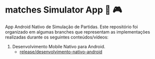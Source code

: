 # matches Simulator App 📱 🎮

App Android Nativo de Simulação de Partidas. Este repositório foi organizado em algumas branches que representam as 
implementações realizadas durante os seguintes conteúdos/vídeos:

1. Desenvolvimento Mobile Nativo para Android.
   - [release/desenvolvimento-nativo-android](https://github.com/Jun27-max/matches.simulator.app/tree/desenvolvimento-nativo-android)
